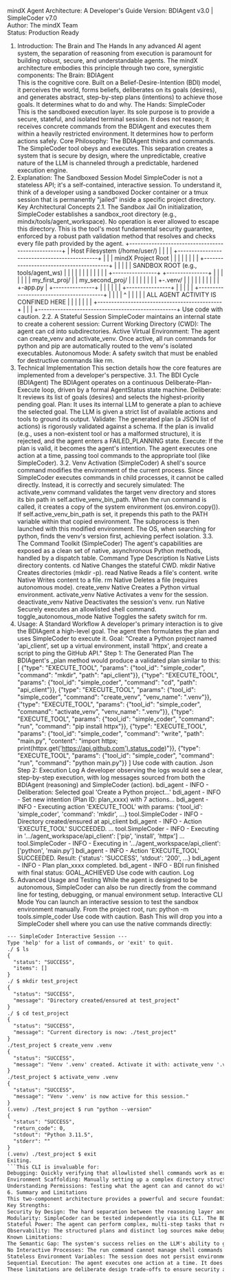 mindX Agent Architecture: A Developer's Guide
Version: BDIAgent v3.0 | SimpleCoder v7.0 <br />
Author: The mindX Team <br />
Status: Production Ready
1. Introduction: The Brain and The Hands
In any advanced AI agent system, the separation of reasoning from execution is paramount for building robust, secure, and understandable agents. The mindX architecture embodies this principle through two core, synergistic components:
The Brain: BDIAgent<br />
This is the cognitive core. Built on a Belief-Desire-Intention (BDI) model, it perceives the world, forms beliefs, deliberates on its goals (desires), and generates abstract, step-by-step plans (intentions) to achieve those goals. It determines what to do and why.
The Hands: SimpleCoder<br />
This is the sandboxed execution layer. Its sole purpose is to provide a secure, stateful, and isolated terminal session. It does not reason; it receives concrete commands from the BDIAgent and executes them within a heavily restricted environment. It determines how to perform actions safely.
Core Philosophy: The BDIAgent thinks and commands. The SimpleCoder tool obeys and executes. This separation creates a system that is secure by design, where the unpredictable, creative nature of the LLM is channeled through a predictable, hardened execution engine.
2. Explanation: The Sandboxed Session Model
SimpleCoder is not a stateless API; it's a self-contained, interactive session. To understand it, think of a developer using a sandboxed Docker container or a tmux session that is permanently "jailed" inside a specific project directory.
Key Architectural Concepts
2.1. The Sandbox Jail
On initialization, SimpleCoder establishes a sandbox_root directory (e.g., mindx/tools/agent_workspace). No operation is ever allowed to escape this directory. This is the tool's most fundamental security guarantee, enforced by a robust path validation method that resolves and checks every file path provided by the agent.
+--------------------------------------------------+
| Host Filesystem (/home/user/)                    |
|                                                  |
|  +---------------------------------------------+ |
|  | mindX Project Root                          | |
|  |                                             | |
|  |  +----------------------------------------+ | |
|  |  | SANDBOX ROOT (e.g., tools/agent_ws)    | | |
|  |  |                                        | | |
|  |  |  +----------------+  +---------------+ | | |
|  |  |  | my_first_proj/ |  | my_second_proj/ | | | |
|  |  |  |  +-.venv/      |  |               | | | |
|  |  |  |  +-app.py      |  +---------------+ | | |
|  |  |  +----------------+                    | | |
|  |  +----------------------------------------+ | |
|  |      ^                                     | |
|  |      |  ALL AGENT ACTIVITY IS CONFINED HERE | |
|  |                                             | |
|  +---------------------------------------------+ |
|                                                  |
+--------------------------------------------------+
Use code with caution.
2.2. A Stateful Session
SimpleCoder maintains an internal state to create a coherent session:
Current Working Directory (CWD): The agent can cd into subdirectories.
Active Virtual Environment: The agent can create_venv and activate_venv. Once active, all run commands for python and pip are automatically routed to the venv's isolated executables.
Autonomous Mode: A safety switch that must be enabled for destructive commands like rm.
3. Technical Implementation
This section details how the core features are implemented from a developer's perspective.
3.1. The BDI Cycle (BDIAgent)
The BDIAgent operates on a continuous Deliberate-Plan-Execute loop, driven by a formal AgentStatus state machine.
Deliberate: It reviews its list of goals (desires) and selects the highest-priority pending goal.
Plan: It uses its internal LLM to generate a plan to achieve the selected goal. The LLM is given a strict list of available actions and tools to ground its output.
Validate: The generated plan (a JSON list of actions) is rigorously validated against a schema. If the plan is invalid (e.g., uses a non-existent tool or has a malformed structure), it is rejected, and the agent enters a FAILED_PLANNING state.
Execute: If the plan is valid, it becomes the agent's intention. The agent executes one action at a time, passing tool commands to the appropriate tool (like SimpleCoder).
3.2. Venv Activation (SimpleCoder)
A shell's source command modifies the environment of the current process. Since SimpleCoder executes commands in child processes, it cannot be called directly. Instead, it is correctly and securely simulated:
The activate_venv command validates the target venv directory and stores its bin path in self.active_venv_bin_path.
When the run command is called, it creates a copy of the system environment (os.environ.copy()).
If self.active_venv_bin_path is set, it prepends this path to the PATH variable within that copied environment.
The subprocess is then launched with this modified environment. The OS, when searching for python, finds the venv's version first, achieving perfect isolation.
3.3. The Command Toolkit (SimpleCoder)
The agent's capabilities are exposed as a clean set of native, asynchronous Python methods, handled by a dispatch table.
Command	Type	Description
ls	Native	Lists directory contents.
cd	Native	Changes the stateful CWD.
mkdir	Native	Creates directories (mkdir -p).
read	Native	Reads a file's content.
write	Native	Writes content to a file.
rm	Native	Deletes a file (requires autonomous mode).
create_venv	Native	Creates a Python virtual environment.
activate_venv	Native	Activates a venv for the session.
deactivate_venv	Native	Deactivates the session's venv.
run	Native	Securely executes an allowlisted shell command.
toggle_autonomous_mode	Native	Toggles the safety switch for rm.
4. Usage: A Standard Workflow
A developer's primary interaction is to give the BDIAgent a high-level goal. The agent then formulates the plan and uses SimpleCoder to execute it.
Goal: "Create a Python project named 'api_client', set up a virtual environment, install 'httpx', and create a script to ping the GitHub API."
Step 1: The Generated Plan
The BDIAgent's _plan method would produce a validated plan similar to this:
[
    {"type": "EXECUTE_TOOL", "params": {"tool_id": "simple_coder", "command": "mkdir", "path": "api_client"}},
    {"type": "EXECUTE_TOOL", "params": {"tool_id": "simple_coder", "command": "cd", "path": "api_client"}},
    {"type": "EXECUTE_TOOL", "params": {"tool_id": "simple_coder", "command": "create_venv", "venv_name": ".venv"}},
    {"type": "EXECUTE_TOOL", "params": {"tool_id": "simple_coder", "command": "activate_venv", "venv_name": ".venv"}},
    {"type": "EXECUTE_TOOL", "params": {"tool_id": "simple_coder", "command": "run", "command": "pip install httpx"}},
    {"type": "EXECUTE_TOOL", "params": {"tool_id": "simple_coder", "command": "write", "path": "main.py", "content": "import httpx; print(httpx.get('https://api.github.com').status_code)"}},
    {"type": "EXECUTE_TOOL", "params": {"tool_id": "simple_coder", "command": "run", "command": "python main.py"}}
]
Use code with caution.
Json
Step 2: Execution Log
A developer observing the logs would see a clear, step-by-step execution, with log messages sourced from both the BDIAgent (reasoning) and SimpleCoder (action).
bdi_agent - INFO - Deliberation: Selected goal 'Create a Python project...'
bdi_agent - INFO - Set new intention (Plan ID: plan_xxxx) with 7 actions...
bdi_agent - INFO - Executing action 'EXECUTE_TOOL' with params: {'tool_id': 'simple_coder', 'command': 'mkdir', ...}
tool.SimpleCoder - INFO - Directory created/ensured at api_client
bdi_agent - INFO - Action 'EXECUTE_TOOL' SUCCEEDED.
...
tool.SimpleCoder - INFO - Executing in '.../agent_workspace/api_client': ['pip', 'install', 'httpx']
...
tool.SimpleCoder - INFO - Executing in '.../agent_workspace/api_client': ['python', 'main.py']
bdi_agent - INFO - Action 'EXECUTE_TOOL' SUCCEEDED. Result: {'status': 'SUCCESS', 'stdout': '200', ...}
bdi_agent - INFO - Plan plan_xxxx completed.
bdi_agent - INFO - BDI run finished with final status: GOAL_ACHIEVED
Use code with caution.
Log
5. Advanced Usage and Testing
While the agent is designed to be autonomous, SimpleCoder can also be run directly from the command line for testing, debugging, or manual environment setup.
Interactive CLI Mode
You can launch an interactive session to test the sandbox environment manually. From the project root, run:
python -m tools.simple_coder
Use code with caution.
Bash
This will drop you into a SimpleCoder shell where you can use the native commands directly:
```txt
--- SimpleCoder Interactive Session ---
Type 'help' for a list of commands, or 'exit' to quit.
./ $ ls
{
  "status": "SUCCESS",
  "items": []
}
./ $ mkdir test_project
{
  "status": "SUCCESS",
  "message": "Directory created/ensured at test_project"
}
./ $ cd test_project
{
  "status": "SUCCESS",
  "message": "Current directory is now: ./test_project"
}
./test_project $ create_venv .venv
{
  "status": "SUCCESS",
  "message": "Venv '.venv' created. Activate it with: activate_venv '.venv'"
}
./test_project $ activate_venv .venv
{
  "status": "SUCCESS",
  "message": "Venv '.venv' is now active for this session."
}
(.venv) ./test_project $ run "python --version"
{
  "status": "SUCCESS",
  "return_code": 0,
  "stdout": "Python 3.11.5",
  "stderr": ""
}
(.venv) ./test_project $ exit
Exiting.
```This CLI is invaluable for:
Debugging: Quickly verifying that allowlisted shell commands work as expected.
Environment Scaffolding: Manually setting up a complex directory structure or installing base packages in a venv before handing a task to the agent.
Understanding Permissions: Testing what the agent can and cannot do within its jail.
6. Summary and Limitations
This two-component architecture provides a powerful and secure foundation for the mindX agent system.
Key Strengths:
Security by Design: The hard separation between the reasoning layer and the sandboxed execution layer is the primary security feature.
Modularity: SimpleCoder can be tested independently via its CLI. The BDIAgent can be given different sets of tools without changing its core logic.
Stateful Power: The agent can perform complex, multi-step tasks that require context in a natural way.
Observability: The structured plans and distinct log sources make debugging agent behavior significantly easier than in monolithic agent designs.
Known Limitations:
The Semantic Gap: The system's success relies on the LLM's ability to generate a valid plan. If the LLM hallucinates a command or parameter, the system will fail gracefully (the action will fail validation), but the overall task will stall.
No Interactive Processes: The run command cannot manage shell commands that require real-time TTY input (e.g., ssh, vim).
Stateless Environment Variables: The session does not persist environment variables (export VAR=...) between run calls.
Sequential Execution: The agent executes one action at a time. It does not support running long-running background processes.
These limitations are deliberate design trade-offs to ensure security and simplicity, providing a solid foundation for future enhancements.
